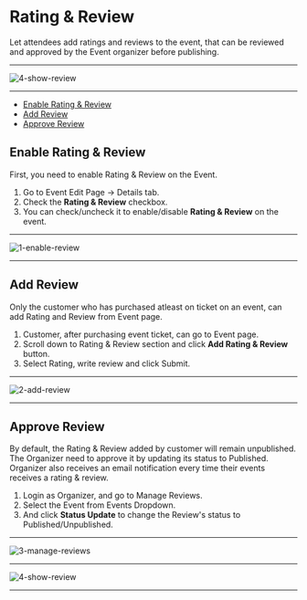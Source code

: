 # Rating & Review

Let attendees add ratings and reviews to the event, that can be reviewed and approved by the Event organizer before publishing. 

---

![4-show-review](http://eventmie-pro-docs.test/images/fullyloaded/4-show-review.png "4-show-review")

---

- [Enable Rating & Review](#Enable-Rating-Review)
- [Add Review](#Add-Review)
- [Approve Review](#Approve-Review)


<a name="Create-GuestList"></a> 
## Enable Rating & Review

First, you need to enable Rating & Review on the Event.

1. Go to Event Edit Page -> Details tab.
2. Check the **Rating & Review** checkbox.
3. You can check/uncheck it to enable/disable **Rating & Review** on the event.

---

![1-enable-review](http://eventmie-pro-docs.test/images/fullyloaded/1-enable-review.png "1-enable-review")

---


<a name="Add-Review"></a> 
## Add Review

Only the customer who has purchased atleast on ticket on an event, can add Rating and Review from Event page.

1. Customer, after purchasing event ticket, can go to Event page.
2. Scroll down to Rating & Review section and click **Add Rating & Review** button.
3. Select Rating, write review and click Submit.

---

![2-add-review](http://eventmie-pro-docs.test/images/fullyloaded/2-add-review.png "2-add-review")

---


<a name="Approve-Review"></a> 
## Approve Review

By default, the Rating & Review added by customer will remain unpublished. The Organizer need to approve it by updating its status to Published. Organizer also receives an email notification every time their events receives a rating & review.

1. Login as Organizer, and go to Manage Reviews.
2. Select the Event from Events Dropdown.
3. And click **Status Update** to change the Review's status to Published/Unpublished.

---

![3-manage-reviews](http://eventmie-pro-docs.test/images/fullyloaded/3-manage-reviews.png "3-manage-reviews")

---

![4-show-review](http://eventmie-pro-docs.test/images/fullyloaded/4-show-review.png "4-show-review")

---